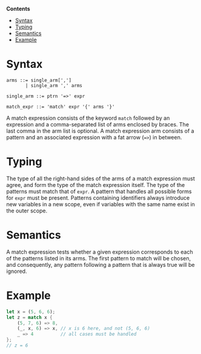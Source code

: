 <!-- START doctoc generated TOC please keep comment here to allow auto update -->
<!-- DON'T EDIT THIS SECTION, INSTEAD RE-RUN doctoc TO UPDATE -->
**Contents**

- [Syntax](#syntax)
- [Typing](#typing)
- [Semantics](#semantics)
- [Example](#example)

<!-- END doctoc generated TOC please keep comment here to allow auto update -->

# Syntax

```
arms ::= single_arm[',']
       | single_arm ',' arms

single_arm ::= ptrn '=>' expr

match_expr ::= 'match' expr '{' arms '}'
```

A match expression consists of the keyword `match` followed by an expression and a comma-separated list of arms enclosed by braces. The last comma in the arm list is optional. A match expression arm consists of a pattern and an associated expression with a fat arrow (`=>`) in between.

# Typing

The type of all the right-hand sides of the arms of a match expression must agree, and form the type of the match expression itself. The type of the patterns must match that of `expr`. A pattern that handles all possible forms for `expr` must be present. Patterns containing identifiers always introduce new variables in a new scope, even if variables with the same name exist in the outer scope.

# Semantics

A match expression tests whether a given expression corresponds to each of the patterns listed in its arms. The first pattern to match will be chosen, and consequently, any pattern following a pattern that is always true will be ignored.

# Example

```rust
let x = (5, 6, 6);
let z = match x {
    (5, 7, 6) => 8,
    (_, x, 6) => x, // x is 6 here, and not (5, 6, 6)
    _ => 4          // all cases must be handled
};
// z = 6
```
